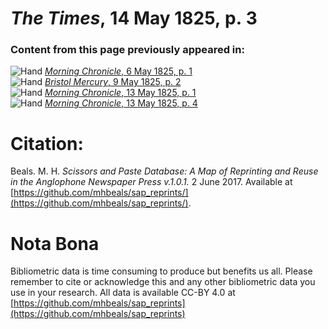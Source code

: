 # *The Times*, 14 May 1825, p. 3  
  
### Content from this page previously appeared in:  
![Hand](http://scissorsandpaste.net/wp-content/uploads/2017/06/smallhandpointer.png) [*Morning Chronicle*, 6 May 1825, p. 1](https://mhbeals.github.io/sap_html/Morning-Chronicle/Morning-Chronicle-6-May-1825-p-1)  
![Hand](http://scissorsandpaste.net/wp-content/uploads/2017/06/smallhandpointer.png) [*Bristol Mercury*, 9 May 1825, p. 2](https://mhbeals.github.io/sap_html/Bristol-Mercury/Bristol-Mercury-9-May-1825-p-2)  
![Hand](http://scissorsandpaste.net/wp-content/uploads/2017/06/smallhandpointer.png) [*Morning Chronicle*, 13 May 1825, p. 1](https://mhbeals.github.io/sap_html/Morning-Chronicle/Morning-Chronicle-13-May-1825-p-1)  
![Hand](http://scissorsandpaste.net/wp-content/uploads/2017/06/smallhandpointer.png) [*Morning Chronicle*, 13 May 1825, p. 4](https://mhbeals.github.io/sap_html/Morning-Chronicle/Morning-Chronicle-13-May-1825-p-4)  


# Citation: 

Beals. M. H. *Scissors and Paste Database: A Map of Reprinting and Reuse in the Anglophone Newspaper Press v.1.0.1.* 2 June 2017. Available at [https://github.com/mhbeals/sap_reprints/](https://github.com/mhbeals/sap_reprints/). 

# Nota Bona

Bibliometric data is time consuming to produce but benefits us all. Please remember to cite or acknowledge this and any other bibliometric data you use in your research. All data is available CC-BY 4.0 at [https://github.com/mhbeals/sap_reprints](https://github.com/mhbeals/sap_reprints)